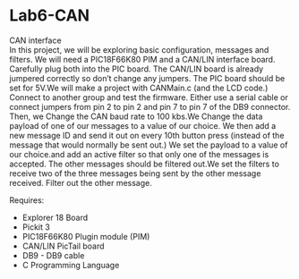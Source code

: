 # Lab6-CAN
CAN interface  
In this project, we will be exploring basic configuration, messages and filters. We will need a PIC18F66K80 PIM and a CAN/LIN interface board.  Carefully plug both into the PIC board.  The CAN/LIN board is already jumpered correctly so don’t change any jumpers.  The PIC board should be set for 5V.We will make a project with CANMain.c (and the LCD code.)  Connect to another group and test the firmware.  Either use a serial cable or connect jumpers from pin 2 to pin 2 and pin 7 to pin 7 of the DB9 connector. Then, we Change the CAN baud rate to 100 kbs.We Change the data payload of one of our messages to a value of our choice. We then add a new message ID and send it out on every 10th button press (instead of the message that would normally be sent out.) We set the payload to a value of our choice.and add an active filter so that only one of the messages is accepted.  The other messages should be filtered out.We set the filters to receive two of the three messages being sent by the other message received.  Filter out the other message.
 

Requires:  
* Explorer 18 Board
* Pickit 3
* PIC18F66K80 Plugin module (PIM)
* CAN/LIN PicTail board  
* DB9 - DB9 cable
* C Programming Language
